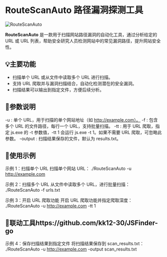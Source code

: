 # RouteScanAuto 路径漏洞探测工具
![RouteScanAuto](https://img.shields.io/badge/RouteScanAuto-blue.svg)

**RouteScanAuto** 是一款用于扫描网站路径漏洞的自动化工具，通过分析给定的 URL 或 URL 列表，帮助安全研究人员检测网站中的常见漏洞路径，提升网站安全性。

## 💡主要功能
- 扫描单个 URL 或从文件中读取多个 URL 进行扫描。
- 支持 URL 爬取并与漏洞扫描结合，自动化检测潜在的安全漏洞。
- 扫描结果可以输出到指定文件，方便后续分析。

## 📌参数说明
-u : 单个 URL，用于扫描的单个网站地址（如 http://example.com）。
-f : 包含多个 URL 的文件路径，每行一个 URL，支持批量扫描。
-tt : 用于 URL 爬取，指定 js.exe 的 -t 参数值，-tt 1 会运行 js.exe -t 1。如果不需要 URL 爬取，可忽略此参数。
-output : 扫描结果保存的文件，默认为 results.txt。

## 🚀使用示例
示例 1：扫描单个 URL
扫描单个网站 URL：
./RouteScanAuto -u http://example.com

示例 2：扫描多个 URL
从文件中读取多个 URL，进行批量扫描：
./RouteScanAuto -f urls.txt

示例 3：开启 URL 爬取功能
开启 URL 爬取功能并指定爬取深度：
./RouteScanAuto -u http://example.com -tt 1

## 🎯联动工具https://github.com/kk12-30/JSFinder-go

示例 4：保存扫描结果到指定文件
将扫描结果保存到 scan_results.txt：
./RouteScanAuto -u http://example.com -output scan_results.txt



